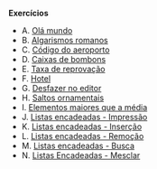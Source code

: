 **Exercícios**
- A. [Olá mundo](https://moj.naquadah.com.br/contests/jl_eda2_f1_2024_2/olamundo.html)
- B. [Algarismos romanos](https://moj.naquadah.com.br/contests/jl_eda2_f1_2024_2/saad-algarismos-romanos.html)
- C. [Código do aeroporto](https://moj.naquadah.com.br/contests/jl_eda2_f1_2024_2/codigo-do-aeroporto.html)
- D. [Caixas de bombons](https://moj.naquadah.com.br/contests/jl_eda2_f1_2024_2/eaj-caixas-de-bombons.html)
- E. [Taxa de reprovação](https://moj.naquadah.com.br/contests/jl_eda2_f1_2024_2/taxa-reprovacao.html)
- F. [Hotel](https://moj.naquadah.com.br/contests/jl_eda2_f1_2024_2/hotel-simplificado.html)
- G. [Desfazer no editor](https://moj.naquadah.com.br/contests/jl_eda2_f1_2024_2/ctrl-z.html)
- H. [Saltos ornamentais](https://moj.naquadah.com.br/contests/jl_eda2_f1_2024_2/edson-1212.html)
- I. [Elementos maiores que a média](https://moj.naquadah.com.br/contests/jl_eda2_f1_2024_2/vetor8.pdf)
- J. [Listas encadeadas - Impressão](https://moj.naquadah.com.br/contests/jl_eda2_f1_2024_2/le-impressao.html)
- K. [Listas encadeadas - Inserção](https://moj.naquadah.com.br/contests/jl_eda2_f1_2024_2/le-insercao.html)
- L. [Listas encadeadas - Remoção](https://moj.naquadah.com.br/contests/jl_eda2_f1_2024_2/le-remocao.html)
- M. [Listas encadeadas - Busca](https://moj.naquadah.com.br/contests/jl_eda2_f1_2024_2/le-busca.html)
- N. [Listas Encadeadas - Mesclar](https://moj.naquadah.com.br/contests/jl_eda2_f1_2024_2/le-junta.html)
